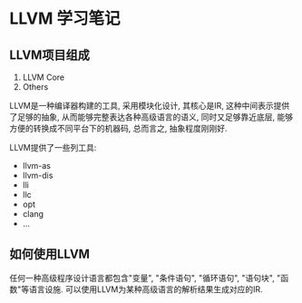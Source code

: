 # LLVM 学习笔记

## LLVM项目组成
   1. LLVM Core
   2. Others

   LLVM是一种编译器构建的工具, 采用模块化设计, 其核心是IR, 这种中间表示提供了足够的抽象, 从而能够完整表达各种高级语言的语义, 同时又足够靠近底层, 能够方便的转换成不同平台下的机器码, 总而言之, 抽象程度刚刚好.

   LLVM提供了一些列工具:
   - llvm-as
   - llvm-dis
   - lli
   - llc
   - opt
   - clang
   - ...


## 如何使用LLVM

   任何一种高级程序设计语言都包含"变量", "条件语句", "循环语句", "语句块", "函数"等语言设施. 可以使用LLVM为某种高级语言的解析结果生成对应的IR.